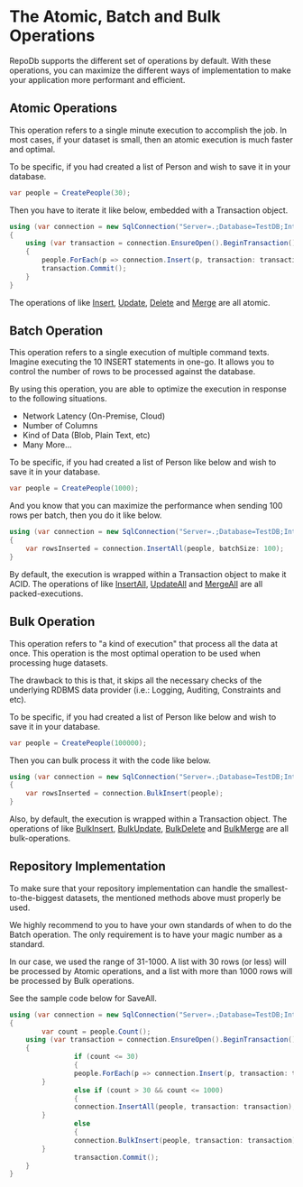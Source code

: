 # The Atomic, Batch and Bulk Operations

RepoDb supports the different set of operations by default. With these operations, you can maximize the different ways of implementation to make your application more performant and efficient.

## Atomic Operations

This operation refers to a single minute execution to accomplish the job. In most cases, if your dataset is small, then an atomic execution is much faster and optimal.

To be specific, if you had created a list of Person and wish to save it in your database.

```csharp
var people = CreatePeople(30);
```

Then you have to iterate it like below, embedded with a Transaction object.

```csharp
using (var connection = new SqlConnection("Server=.;Database=TestDB;Integrated Security=SSPI;"))
{
	using (var transaction = connection.EnsureOpen().BeginTransaction())
	{
		people.ForEach(p => connection.Insert(p, transaction: transaction));
		transaction.Commit();
	}
}
```

The operations of like [Insert](https://repodb.net/operation/insert), [Update](https://repodb.net/operation/update), [Delete](https://repodb.net/operation/delete) and [Merge](https://repodb.net/operation/merge) are all atomic.

## Batch Operation

This operation refers to a single execution of multiple command texts. Imagine executing the 10 INSERT statements in one-go. It allows you to control the number of rows to be processed against the database.

By using this operation, you are able to optimize the execution in response to the following situations.

- Network Latency (On-Premise, Cloud)
- Number of Columns
- Kind of Data (Blob, Plain Text, etc)
- Many More...

To be specific, if you had created a list of Person like below and wish to save it in your database.

```csharp
var people = CreatePeople(1000);
```

And you know that you can maximize the performance when sending 100 rows per batch, then you do it like below.

```csharp
using (var connection = new SqlConnection("Server=.;Database=TestDB;Integrated Security=SSPI;"))
{
	var rowsInserted = connection.InsertAll(people, batchSize: 100);
}
```

By default, the execution is wrapped within a Transaction object to make it ACID. The operations of like [InsertAll](https://repodb.net/operation/insertall), [UpdateAll](https://repodb.net/operation/updateall) and [MergeAll](https://repodb.net/operation/mergeall) are all packed-executions.

## Bulk Operation

This operation refers to "a kind of execution" that process all the data at once. This operation is the most optimal operation to be used when processing huge datasets.

The drawback to this is that, it skips all the necessary checks of the underlying RDBMS data provider (i.e.: Logging, Auditing, Constraints and etc).

To be specific, if you had created a list of Person like below and wish to save it in your database.

```csharp
var people = CreatePeople(100000);
```

Then you can bulk process it with the code like below.

```csharp
using (var connection = new SqlConnection("Server=.;Database=TestDB;Integrated Security=SSPI;"))
{
	var rowsInserted = connection.BulkInsert(people);
}
```

Also, by default, the execution is wrapped within a Transaction object. The operations of like [BulkInsert](https://repodb.net/operation/bulkinsert), [BulkUpdate](https://repodb.net/operation/bulkupdate), [BulkDelete](https://repodb.net/operation/bulkdelete) and [BulkMerge](https://repodb.net/operation/bulkmerge) are all bulk-operations.

## Repository Implementation

To make sure that your repository implementation can handle the smallest-to-the-biggest datasets, the mentioned methods above must properly be used.

We highly recommend to you to have your own standards of when to do the Batch operation. The only requirement is to have your magic number as a standard.

In our case, we used the range of 31-1000.  A list with 30 rows (or less) will be processed by Atomic operations, and a list with more than 1000 rows will be processed by Bulk operations.

See the sample code below for SaveAll.

```csharp
using (var connection = new SqlConnection("Server=.;Database=TestDB;Integrated Security=SSPI;"))
{
        var count = people.Count();
	using (var transaction = connection.EnsureOpen().BeginTransaction())
	{
                if (count <= 30)
                {
		        people.ForEach(p => connection.Insert(p, transaction: transaction));
		}
                else if (count > 30 && count <= 1000)
                {
		        connection.InsertAll(people, transaction: transaction);
		}
                else
                {
		        connection.BulkInsert(people, transaction: transaction);
		}
                transaction.Commit();
	}
}
```

